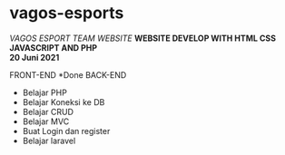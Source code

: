 # vagos-esports
*VAGOS ESPORT TEAM WEBSITE*
**WEBSITE DEVELOP WITH HTML CSS JAVASCRIPT AND PHP**
<br>
**20 Juni 2021**  

FRONT-END
  *Done
BACK-END
  * Belajar PHP
  * Belajar Koneksi ke DB
  * Belajar CRUD
  * Belajar MVC
  * Buat Login dan register
  * Belajar laravel
